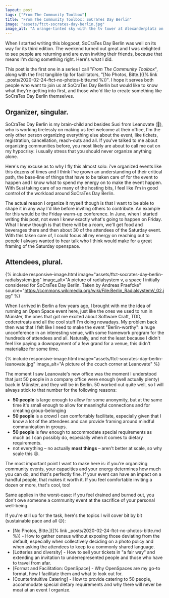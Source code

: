 ```yaml
---
layout: post
tags: ["From The Community Toolbox"]
title: "From The Community Toolbox: SoCraTes Day Berlin"
image: "assets/ftct-socrates-day-berlin.jpg"
image_alt: "A orange-tinted sky with the tv tower at Alexanderplatz on the right side"
---
```

When I started writing this blogpost, SoCraTes Day Berlin was well on its way for its third edition. The weekend turned out great and I was delighted to see people are returning and are even inviting their friends, because that means I'm doing something right. Here's what I did.

This post is the first one in a series I call "*From The Community Toolbox*", along with the first tangible tip for facilitators, "[No Photos, Bitte.]({% link _posts/2020-02-24-ftct-no-photos-bitte.md %})". I hope it serves both people who want to join us at SoCraTes Day Berlin but would like to know what they're getting into first, and those who'd like to create something like SoCraTes Day Berlin themselves.

## Organizer, singular.

SoCraTes Day Berlin is my brain-child and besides Susi from Leanovate (🤗), who is working tirelessly on making us feel welcome at their office, I'm the only other person organizing everything else about the event, like tickets, registration, cancellation, reach-outs and all. If you've talked to me about organizing communities before, you most likely are about to call me out on my hypocrisy: i usually stress that you should never organize anything alone.

Here's my excuse as to why I fly this almost solo: i've organized events like this dozens of times and I think I've grown an understanding of their critical path, the base-line of things that have to be taken care of for the event to happen and I know what to spend my energy on to make the event happen. With Susi taking care of so many of the hosting bits, I feel like I'm in good control of the workload around SoCraTes Day Berlin.

The actual reason I organize it myself though is that I want to be able to shape it in any way I'd like before inviting others to contribute. An example for this would be the Friday warm-up conference. In June, when I started writing this post, not even I knew exactly what's going to happen on Friday. What I knew though is that there will be a room, we'll get food and beverages there and then about 30 of the attendees of the Saturday event. With this taken care of, I could focus all my energy on reaching out to people I always wanted to hear talk who I think would make for a great framing of the Saturday openspace.

## Attendees, plural.

{% include responsive-image.html image="assets/ftct-socrates-day-berlin-radialsystem.jpg" image_alt="A picture of radialsystem v, a space I initially considered for SoCraTes Day Berlin. Taken by Andreas Praefcke" source="https://commons.wikimedia.org/wiki/File:Berlin_RadialsystemV_02.jpg" %}

When I arrived in Berlin a few years ago, I brought with me the idea of running an Open Space event here, just like the ones we used to run in Münster, the ones that got me excited about Software Craft, TDD, coderetreats and all the cool stuff I'm doing nowadays. My problem back then was that I felt like I need to make the event "Berlin-worthy": a huge unconference in an interesting venue, with some framework program for the hundreds of attendees and all. Naturally, and not the least because I didn't feel like paying a downpayment of a few grand for a venue, this didn't materialize for some time.

{% include responsive-image.html image="assets/ftct-socrates-day-berlin-leanovate.jpg" image_alt="A picture of the couch corner at Leanovate" %}

The moment I saw Leanovate's new office was the moment I understood that just 50 people in a company office were enough (well actually plenty) back in Münster, and they will be in Berlin. 50 worked out quite well, so I will always stick to that number for the following reasons:

- **50 people** is large enough to allow for some anonymity, but at the same time it's small enough to allow for meaningful connections and for creating group-belonging
- **50 people** is a crowd I can comfortably facilitate, especially given that I know a lot of the attendees and can provide framing around mindful communication in groups.
- **50 people** is few enough to accommodate special requirements as much as I can possibly do, especially when it comes to dietary requirements.
- not everything – no actually **most things** – aren't better at scale, so why scale this 😉.

The most important point I want to make here is: if you're organizing community events, your capacities and your energy determines how much you can do, and that's perfectly fine. If your event can have an impact on a handful people, that makes it worth it. If you feel comfortable inviting a dozen or more, that's cool, too!

Same applies in the worst-case: if you feel drained and burned out, you don't owe someone a community event at the sacrifice of your personal well-being.

If you're still up for the task, here's the topics I will cover bit by bit (sustainable pace and all 😉):

- [No Photos, Bitte.]({% link _posts/2020-02-24-ftct-no-photos-bitte.md %}) - How to gather census without exposing those deviating from the default, especially when collectively deciding on a photo policy and when asking the attendees to keep to a commonly shared language.
- [Lotteries and diversity] - How to sell your tickets in "a fair way" and extending an invitation to underrepresented people and those who have to travel from afar.
- [Format and Facilitation: OpenSpace] - Why OpenSpaces are my go-to format, how I facilitate them and what to look out for.
- [Counterintuitive Catering] - How to provide catering to 50 people, accommodate special dietary requirements and why there will never be meat at an event I organize.
